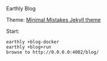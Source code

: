 Earthly Blog

Theme: [Minimal Mistakes Jekyll theme](https://mmistakes.github.io/minimal-mistakes/)

Start:
```
earthly +blog-docker
earthly +blog+run
browse to http://0.0.0.0:4002/blog/
```